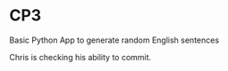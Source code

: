 # CP3
Basic Python App to generate random English sentences

Chris is checking his ability to commit.
